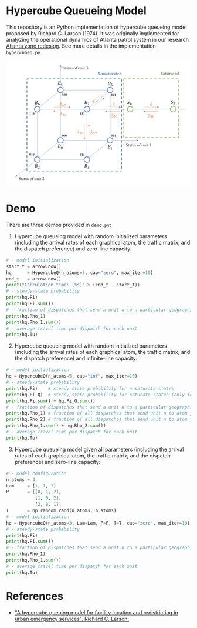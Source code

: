 Hypercube Queueing Model
===

This repository is an Python implementation of hypercube queueing model proposed by Richard C. Larson (1974). It was originally implemented for analyzing the operational dynamics of Atlanta patrol system in our research [Atlanta zone redesign](https://github.com/meowoodie/Zoning-Analysis). See more details in the implementation `hypercubeq.py`.

![hypercube](https://github.com/meowoodie/Hypercube-Queueing-Model/blob/master/img/hypercube.png)

# Demo

There are three demos provided in `demo.py`:

1. Hypercube queueing model with random initialized parameters (including the arrival rates of each graphical atom, the traffic matrix, and the dispatch preference) and zero-line capacity:
```Python
# - model initialization
start_t = arrow.now()
hq      = HypercubeQ(n_atoms=5, cap="zero", max_iter=10)
end_t   = arrow.now()
print("Calculation time: [%s]" % (end_t - start_t))
# - steady-state probability
print(hq.Pi)
print(hq.Pi.sum())
# - fraction of dispatches that send a unit n to a particular geographical atom j
print(hq.Rho_1)
print(hq.Rho_1.sum())
# - average travel time per dispatch for each unit
print(hq.Tu)
```

2. Hypercube queueing model with random initialized parameters (including the arrival rates of each graphical atom, the traffic matrix, and the dispatch preference) and infinite-line capacity:
```Python 
# - model initialization
hq = HypercubeQ(n_atoms=5, cap="inf", max_iter=10)
# - steady-state probability
print(hq.Pi)    # steady-state probability for unsaturate states
print(hq.Pi_Q)  # steady-state probability for saturate states (only for infinite-line capacity)
print(hq.Pi.sum() + hq.Pi_Q.sum())
# - fraction of dispatches that send a unit n to a particular geographical atom j
print(hq.Rho_1) # fraction of all dispatches that send unit n to atom j and incur no queue delay
print(hq.Rho_2) # fraction of all dispatches that send unit n to atom j and do incur a positive
print(hq.Rho_1.sum() + hq.Rho_2.sum())
# - average travel time per dispatch for each unit
print(hq.Tu)
```

3. Hypercube queueing model given all parameters (including the arrival rates of each graphical atom, the traffic matrix, and the dispatch preference) and zero-line capacity:
```Python
# - model configuration
n_atoms = 3
Lam     = [1, 1, 1]
P       = [[0, 1, 2],
           [1, 0, 2],
           [2, 0, 1]]
T       = np.random.rand(n_atoms, n_atoms)
# - model initialization
hq = HypercubeQ(n_atoms=3, Lam=Lam, P=P, T=T, cap="zero", max_iter=10)
# - steady-state probability
print(hq.Pi)
print(hq.Pi.sum())
# - fraction of dispatches that send a unit n to a particular geographical atom j
print(hq.Rho_1)
print(hq.Rho_1.sum())
# - average travel time per dispatch for each unit
print(hq.Tu)
```

# References
- ["A hypercube queuing model for facility location and redistricting in urban emergency services". Richard C. Larson.](https://www.sciencedirect.com/science/article/pii/0305054874900768)